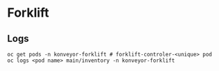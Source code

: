# Forklift

## Logs
```
oc get pods -n konveyor-forklift # forklift-controler-<unique> pod
oc logs <pod name> main/inventory -n konveyor-forklift
```
